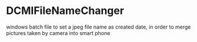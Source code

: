 # DCMIFileNameChanger
windows batch file to set a jpeg file name as created date, in order to merge pictures taken by camera into smart phone
